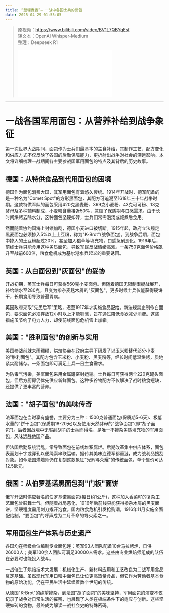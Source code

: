 ```yaml
---
title: “堑壕麦香”— 一战中各国士兵的面包
date: 2025-04-29 01:55:05
---
```


> 原视频：https://www.bilibili.com/video/BV1L7QBYqEsf<br>转文本：OpenAI Whisper-Medium<br>整理：Deepseek R1
>
> <iframe src="//player.bilibili.com/player.html?bvid=BV1L7QBYqEsf&autoplay=0" scrolling="no" border="0" frameborder="no" framespacing="0" allowfullscreen="true"></iframe>

---

# 一战各国军用面包：从营养补给到战争象征

第一次世界大战期间，面包作为士兵们最基本的主食补给，其制作工艺、配方变化和供应方式不仅反映了各国的后勤保障能力，更折射出战争对社会的深远影响。本文将详细梳理一战期间各主要参战国军用面包的特点及其背后的历史故事。

## 德国：从特供食品到代用面包的困境

德国作为面包消费大国，其军用面包有着悠久传统。1914年开战时，德军配备的是一种名为"Comet Spot"的方形黑面包，其配方可追溯至1618年三十年战争时期。这款特供军队的面包采用420克黑麦粉、369克小麦粉、43克可可粉、13克酵母及多种辅料制成，小麦粉含量接近50%，兼顾了保质期与口感需求。由于长时间烘烤去除水分，这种面包坚硬如砖，士兵们常需泡汤或炖煮后食用。

然而随着协约国海上封锁加剧，德国小麦进口被切断。1915年起，政府立法规定黑麦面包必须掺入5%以上土豆粉，称为"K-Brot"(战争面包)。到战争后期，面包中掺入的土豆粉超过20%，甚至加入稻草等填充物，口感急剧恶化。1916年后，前线士兵只能食用这种劣质面包，导致军民反战情绪高涨。一条750克面包价格飙升至战前600倍，粮食危机成为基尔港水兵起义的重要诱因。

## 英国：从白面包到"灰面包"的妥协

开战初期，英军士兵每日可获得560克小麦面包。但随着德国无限制潜艇战展开，补给缩水至280克，且变为掺杂麦麸木屑的"灰面包"，更多时候士兵仅能获得硬饼干，长期食用导致普遍胃病。

英国政府采取"先民后军"策略，迟至1917年才实施食品配给。新法规禁止制作白面包，要求面包必须存放12小时以上才能销售，旨在通过降低食欲减少消费。这些措施虽节约了电力人力，却使前线面包危机雪上加霜。

## 美国："胜利面包"的创新与实用

美国参战前就未雨绸缪，烘焙协会在政府主导下研发了以玉米粉替代部分小麦的"胜利面包"。其配方包含玉米粉、小麦粉、黑麦粉等，经长时间低温烘烤，质地紧实耐储存。一条面包即可满足士兵一日主食需求。

为防毒气污染，美军面包采用金属罐密封运输。士兵每日可获得两个220克罐头面包，但后方厨房仍优先供应新鲜面包。这种多谷物配方不仅解决了战时粮食短缺，还提供了更丰富的营养。

## 法国："胡子面包"的美味传奇

法军面包在当时享有盛誉，主要分为三种：1500克普通面包(保质期5-6天)、极低水量的"饼干面包"(保质期18-20天)以及使用天然酵母的"战争面包"(即"胡子面包")。后者因战壕中无暇刮胡子的士兵而得名，是唯一不掺杂劣质填充物的军用面包，风味远胜他国产品。

但法国后勤系统混乱，常导致面包在前线堆积腐烂。后期改革集中供应体系，面包表面划十字或穿孔以便绳索串联运输。据传其美味连德军都垂涎，成为战利品搜刮对象。如今法国烘焙师仍在复刻这款象征"光辉与荣耀"的传统面包，单个售价可达12.5欧元。

## 俄国：从伯罗基诺黑面包到"门板"面饼

俄军开战时供应著名的伯罗基诺黑面包(每日约1公斤)，这种加入香菜籽的复杂工艺面包曾鼓舞士气。但随着战局恶化，1916年后前线只能获得掺杂木屑的黑麦面饼，坚硬程度需用刺刀撬开泡食。国内粮食危机引发抢购潮，1916年11月实施全面配给制。"要面包"的呼声成为二月革命的导火索之一。

## 军用面包生产体系与历史遗产

各国均在师级单位编制专业面包连：英军93人团队配备10台马拉烤炉，日供26000人；美军100余人团队可满足30000人需求。这些由专业烘焙师组成的队伍在必要时也能投入战斗。

一战催生了烘焙技术大发展：机械化生产、新材料应用和工艺改良为二战军用食品奠定基础。虽然现代军用口粮中面包已让位更高热量食品，但它作为劳动者基本食物的原始功能，仍在平民生活中延续着数个世纪的传统。

从德国"K-Brot"的绝望掺杂，到法国"胡子面包"的美味坚持，军用面包的演变不仅记录了战争对日常生活的摧残，也展现了人类在极端条件下的适应与创新。这些坚硬如砖的食物，最终成为解读一战社会史的特殊密码。